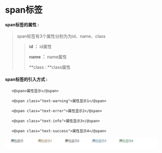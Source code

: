 # span**标签**

#### span**标签的属性 :**

> span标签有3个属性分别为为id、name、class
>
> > **id ：** id属性
> >
> > **name ：** name属性
> >
> > **class : **class属性

#### span标签的引入方式 :

```
   <@span>属性显示</@span>
    
   <@span class="text-warning">属性显示1</@span>

   <@span class="text-error">属性显示2</@span>

   <@span class="text-info">属性显示3</@span>

   <@span class="text-success">属性显示4</@span>
```

![](/assets/span.png)

